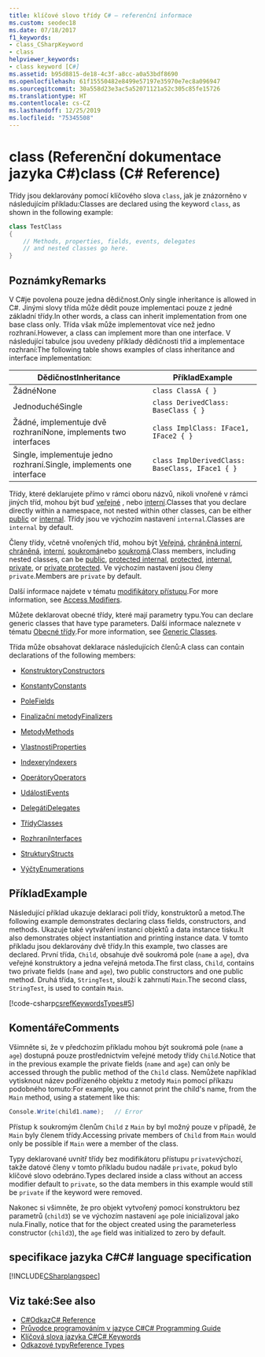```yaml
---
title: klíčové slovo třídy C# – referenční informace
ms.custom: seodec18
ms.date: 07/18/2017
f1_keywords:
- class_CSharpKeyword
- class
helpviewer_keywords:
- class keyword [C#]
ms.assetid: b95d8815-de18-4c3f-a8cc-a0a53bdf8690
ms.openlocfilehash: 61f15550482e8499e57197e35970e7ec8a096947
ms.sourcegitcommit: 30a558d23e3ac5a52071121a52c305c85fe15726
ms.translationtype: HT
ms.contentlocale: cs-CZ
ms.lasthandoff: 12/25/2019
ms.locfileid: "75345508"
---
```

# <a name="class-c-reference"></a><span data-ttu-id="b0f5b-102">class (Referenční dokumentace jazyka C#)</span><span class="sxs-lookup"><span data-stu-id="b0f5b-102">class (C# Reference)</span></span>

<span data-ttu-id="b0f5b-103">Třídy jsou deklarovány pomocí klíčového slova `class`, jak je znázorněno v následujícím příkladu:</span><span class="sxs-lookup"><span data-stu-id="b0f5b-103">Classes are declared using the keyword `class`, as shown in the following example:</span></span>

```csharp
class TestClass
{
    // Methods, properties, fields, events, delegates
    // and nested classes go here.
}
```

## <a name="remarks"></a><span data-ttu-id="b0f5b-104">Poznámky</span><span class="sxs-lookup"><span data-stu-id="b0f5b-104">Remarks</span></span>

<span data-ttu-id="b0f5b-105">V C#je povolena pouze jedna dědičnost.</span><span class="sxs-lookup"><span data-stu-id="b0f5b-105">Only single inheritance is allowed in C#.</span></span> <span data-ttu-id="b0f5b-106">Jinými slovy třída může dědit pouze implementaci pouze z jedné základní třídy.</span><span class="sxs-lookup"><span data-stu-id="b0f5b-106">In other words, a class can inherit implementation from one base class only.</span></span> <span data-ttu-id="b0f5b-107">Třída však může implementovat více než jedno rozhraní.</span><span class="sxs-lookup"><span data-stu-id="b0f5b-107">However, a class can implement more than one interface.</span></span> <span data-ttu-id="b0f5b-108">V následující tabulce jsou uvedeny příklady dědičnosti tříd a implementace rozhraní:</span><span class="sxs-lookup"><span data-stu-id="b0f5b-108">The following table shows examples of class inheritance and interface implementation:</span></span>

|<span data-ttu-id="b0f5b-109">Dědičnost</span><span class="sxs-lookup"><span data-stu-id="b0f5b-109">Inheritance</span></span>|<span data-ttu-id="b0f5b-110">Příklad</span><span class="sxs-lookup"><span data-stu-id="b0f5b-110">Example</span></span>|
|-----------------|-------------|
|<span data-ttu-id="b0f5b-111">Žádné</span><span class="sxs-lookup"><span data-stu-id="b0f5b-111">None</span></span>|`class ClassA { }`|
|<span data-ttu-id="b0f5b-112">Jednoduché</span><span class="sxs-lookup"><span data-stu-id="b0f5b-112">Single</span></span>|`class DerivedClass: BaseClass { }`|
|<span data-ttu-id="b0f5b-113">Žádné, implementuje dvě rozhraní</span><span class="sxs-lookup"><span data-stu-id="b0f5b-113">None, implements two interfaces</span></span>|`class ImplClass: IFace1, IFace2 { }`|
|<span data-ttu-id="b0f5b-114">Single, implementuje jedno rozhraní.</span><span class="sxs-lookup"><span data-stu-id="b0f5b-114">Single, implements one interface</span></span>|`class ImplDerivedClass: BaseClass, IFace1 { }`|

<span data-ttu-id="b0f5b-115">Třídy, které deklarujete přímo v rámci oboru názvů, nikoli vnořené v rámci jiných tříd, mohou být buď [veřejné](./public.md) , nebo [interní](./internal.md).</span><span class="sxs-lookup"><span data-stu-id="b0f5b-115">Classes that you declare directly within a namespace, not nested within other classes, can be either [public](./public.md) or [internal](./internal.md).</span></span> <span data-ttu-id="b0f5b-116">Třídy jsou ve výchozím nastavení `internal`.</span><span class="sxs-lookup"><span data-stu-id="b0f5b-116">Classes are `internal` by default.</span></span>

<span data-ttu-id="b0f5b-117">Členy třídy, včetně vnořených tříd, mohou být [Veřejná](public.md), [chráněná interní](protected-internal.md), [chráněná](protected.md), [interní](internal.md), [soukromá](private.md)nebo [soukromá](private-protected.md).</span><span class="sxs-lookup"><span data-stu-id="b0f5b-117">Class members, including nested classes, can be [public](public.md), [protected internal](protected-internal.md), [protected](protected.md), [internal](internal.md), [private](private.md), or [private protected](private-protected.md).</span></span> <span data-ttu-id="b0f5b-118">Ve výchozím nastavení jsou členy `private`.</span><span class="sxs-lookup"><span data-stu-id="b0f5b-118">Members are `private` by default.</span></span>

<span data-ttu-id="b0f5b-119">Další informace najdete v tématu [modifikátory přístupu](../../programming-guide/classes-and-structs/access-modifiers.md).</span><span class="sxs-lookup"><span data-stu-id="b0f5b-119">For more information, see [Access Modifiers](../../programming-guide/classes-and-structs/access-modifiers.md).</span></span>

<span data-ttu-id="b0f5b-120">Můžete deklarovat obecné třídy, které mají parametry typu.</span><span class="sxs-lookup"><span data-stu-id="b0f5b-120">You can declare generic classes that have type parameters.</span></span> <span data-ttu-id="b0f5b-121">Další informace naleznete v tématu [Obecné třídy](../../programming-guide/generics/generic-classes.md).</span><span class="sxs-lookup"><span data-stu-id="b0f5b-121">For more information, see [Generic Classes](../../programming-guide/generics/generic-classes.md).</span></span>

<span data-ttu-id="b0f5b-122">Třída může obsahovat deklarace následujících členů:</span><span class="sxs-lookup"><span data-stu-id="b0f5b-122">A class can contain declarations of the following members:</span></span>

- [<span data-ttu-id="b0f5b-123">Konstruktory</span><span class="sxs-lookup"><span data-stu-id="b0f5b-123">Constructors</span></span>](../../programming-guide/classes-and-structs/constructors.md)

- [<span data-ttu-id="b0f5b-124">Konstanty</span><span class="sxs-lookup"><span data-stu-id="b0f5b-124">Constants</span></span>](../../programming-guide/classes-and-structs/constants.md)

- [<span data-ttu-id="b0f5b-125">Pole</span><span class="sxs-lookup"><span data-stu-id="b0f5b-125">Fields</span></span>](../../programming-guide/classes-and-structs/fields.md)

- [<span data-ttu-id="b0f5b-126">Finalizační metody</span><span class="sxs-lookup"><span data-stu-id="b0f5b-126">Finalizers</span></span>](../../programming-guide/classes-and-structs/destructors.md)

- [<span data-ttu-id="b0f5b-127">Metody</span><span class="sxs-lookup"><span data-stu-id="b0f5b-127">Methods</span></span>](../../programming-guide/classes-and-structs/methods.md)

- [<span data-ttu-id="b0f5b-128">Vlastnosti</span><span class="sxs-lookup"><span data-stu-id="b0f5b-128">Properties</span></span>](../../programming-guide/classes-and-structs/properties.md)

- [<span data-ttu-id="b0f5b-129">Indexery</span><span class="sxs-lookup"><span data-stu-id="b0f5b-129">Indexers</span></span>](../../programming-guide/indexers/index.md)

- [<span data-ttu-id="b0f5b-130">Operátory</span><span class="sxs-lookup"><span data-stu-id="b0f5b-130">Operators</span></span>](../operators/index.md)

- [<span data-ttu-id="b0f5b-131">Události</span><span class="sxs-lookup"><span data-stu-id="b0f5b-131">Events</span></span>](../../programming-guide/events/index.md)

- [<span data-ttu-id="b0f5b-132">Delegáti</span><span class="sxs-lookup"><span data-stu-id="b0f5b-132">Delegates</span></span>](../../programming-guide/delegates/index.md)

- [<span data-ttu-id="b0f5b-133">Třídy</span><span class="sxs-lookup"><span data-stu-id="b0f5b-133">Classes</span></span>](../../programming-guide/classes-and-structs/classes.md)

- [<span data-ttu-id="b0f5b-134">Rozhraní</span><span class="sxs-lookup"><span data-stu-id="b0f5b-134">Interfaces</span></span>](../../programming-guide/interfaces/index.md)

- [<span data-ttu-id="b0f5b-135">Struktury</span><span class="sxs-lookup"><span data-stu-id="b0f5b-135">Structs</span></span>](../../programming-guide/classes-and-structs/structs.md)

- [<span data-ttu-id="b0f5b-136">Výčty</span><span class="sxs-lookup"><span data-stu-id="b0f5b-136">Enumerations</span></span>](../builtin-types/enum.md)

## <a name="example"></a><span data-ttu-id="b0f5b-137">Příklad</span><span class="sxs-lookup"><span data-stu-id="b0f5b-137">Example</span></span>

<span data-ttu-id="b0f5b-138">Následující příklad ukazuje deklaraci polí třídy, konstruktorů a metod.</span><span class="sxs-lookup"><span data-stu-id="b0f5b-138">The following example demonstrates declaring class fields, constructors, and methods.</span></span> <span data-ttu-id="b0f5b-139">Ukazuje také vytváření instancí objektů a data instance tisku.</span><span class="sxs-lookup"><span data-stu-id="b0f5b-139">It also demonstrates object instantiation and printing instance data.</span></span> <span data-ttu-id="b0f5b-140">V tomto příkladu jsou deklarovány dvě třídy.</span><span class="sxs-lookup"><span data-stu-id="b0f5b-140">In this example, two classes are declared.</span></span> <span data-ttu-id="b0f5b-141">První třída, `Child`, obsahuje dvě soukromá pole (`name` a `age`), dva veřejné konstruktory a jedna veřejná metoda.</span><span class="sxs-lookup"><span data-stu-id="b0f5b-141">The first class, `Child`, contains two private fields (`name` and `age`), two public constructors and one public method.</span></span> <span data-ttu-id="b0f5b-142">Druhá třída, `StringTest`, slouží k zahrnutí `Main`.</span><span class="sxs-lookup"><span data-stu-id="b0f5b-142">The second class, `StringTest`, is used to contain `Main`.</span></span>

[!code-csharp[csrefKeywordsTypes#5](~/samples/snippets/csharp/VS_Snippets_VBCSharp/csrefKeywordsTypes/CS/keywordsTypes.cs#5)]

## <a name="comments"></a><span data-ttu-id="b0f5b-143">Komentáře</span><span class="sxs-lookup"><span data-stu-id="b0f5b-143">Comments</span></span>

<span data-ttu-id="b0f5b-144">Všimněte si, že v předchozím příkladu mohou být soukromá pole (`name` a `age`) dostupná pouze prostřednictvím veřejné metody třídy `Child`.</span><span class="sxs-lookup"><span data-stu-id="b0f5b-144">Notice that in the previous example the private fields (`name` and `age`) can only be accessed through the public method of the `Child` class.</span></span> <span data-ttu-id="b0f5b-145">Nemůžete například vytisknout název podřízeného objektu z metody `Main` pomocí příkazu podobného tomuto:</span><span class="sxs-lookup"><span data-stu-id="b0f5b-145">For example, you cannot print the child's name, from the `Main` method, using a statement like this:</span></span>

```csharp
Console.Write(child1.name);   // Error
```

<span data-ttu-id="b0f5b-146">Přístup k soukromým členům `Child` z `Main` by byl možný pouze v případě, že `Main` byly členem třídy.</span><span class="sxs-lookup"><span data-stu-id="b0f5b-146">Accessing private members of `Child` from `Main` would only be possible if `Main` were a member of the class.</span></span>

<span data-ttu-id="b0f5b-147">Typy deklarované uvnitř třídy bez modifikátoru přístupu `private`výchozí, takže datové členy v tomto příkladu budou nadále `private`, pokud bylo klíčové slovo odebráno.</span><span class="sxs-lookup"><span data-stu-id="b0f5b-147">Types declared inside a class without an access modifier default to `private`, so the data members in this example would still be `private` if the keyword were removed.</span></span>

<span data-ttu-id="b0f5b-148">Nakonec si všimněte, že pro objekt vytvořený pomocí konstruktoru bez parametrů (`child3`) se ve výchozím nastavení `age` pole inicializoval jako nula.</span><span class="sxs-lookup"><span data-stu-id="b0f5b-148">Finally, notice that for the object created using the parameterless constructor (`child3`), the `age` field was initialized to zero by default.</span></span>

## <a name="c-language-specification"></a><span data-ttu-id="b0f5b-149">specifikace jazyka C#</span><span class="sxs-lookup"><span data-stu-id="b0f5b-149">C# language specification</span></span>

[!INCLUDE[CSharplangspec](~/includes/csharplangspec-md.md)]

## <a name="see-also"></a><span data-ttu-id="b0f5b-150">Viz také:</span><span class="sxs-lookup"><span data-stu-id="b0f5b-150">See also</span></span>

- [<span data-ttu-id="b0f5b-151">C#Odkaz</span><span class="sxs-lookup"><span data-stu-id="b0f5b-151">C# Reference</span></span>](../index.md)
- [<span data-ttu-id="b0f5b-152">Průvodce programováním v jazyce C#</span><span class="sxs-lookup"><span data-stu-id="b0f5b-152">C# Programming Guide</span></span>](../../programming-guide/index.md)
- [<span data-ttu-id="b0f5b-153">Klíčová slova jazyka C#</span><span class="sxs-lookup"><span data-stu-id="b0f5b-153">C# Keywords</span></span>](./index.md)
- [<span data-ttu-id="b0f5b-154">Odkazové typy</span><span class="sxs-lookup"><span data-stu-id="b0f5b-154">Reference Types</span></span>](./reference-types.md)
